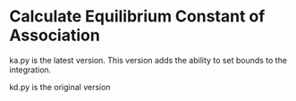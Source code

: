 # Calculate Equilibrium Constant of Association

ka.py is the latest version. This version adds the ability to set bounds to the integration.

kd.py is the original version
